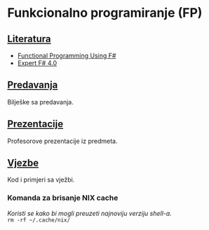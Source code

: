 Funkcionalno programiranje (FP)
===============================

## [Literatura](./Literatura/)
- [Functional Programming Using F#](./Literatura/Functional_Programming_Using_F#.pdf)
- [Expert F# 4.0](./Literatura/Expert_F#_4.0.pdf)

## [Predavanja](./Predavanja)
Bilješke sa predavanja.

## [Prezentacije](./Prezentacije)
Profesorove prezentacije iz predmeta.

## [Vjezbe](./Vjezbe)
Kod i primjeri sa vježbi.

### Komanda za brisanje NIX cache
_Koristi se kako bi mogli preuzeti najnoviju verziju shell-a._ \
`rm -rf ~/.cache/nix/`
